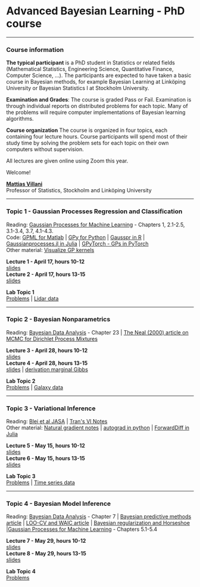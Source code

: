 # Advanced Bayesian Learning - PhD course

---

### Course information

**The typical participant** is a PhD student in Statistics or related fields (Mathematical Statistics, Engineering Science, Quantitative Finance, Computer Science, ...). The participants are expected to have taken a basic course in Bayesian methods, for example Bayesian Learning at Linköping University or Bayesian Statistics I at Stockholm University.

**Examination and Grades**: The course is graded Pass or Fail. Examination is through individual reports on distributed problems for each topic. Many of the problems will require computer implementations of Bayesian learning algorithms.

**Course organization**
The course is organized in four topics, each containing four lecture hours. Course participants will spend most of their study time by solving the problem sets for each topic on their own computers without supervision.

All lectures are given online using Zoom this year.

Welcome!

[**Mattias Villani**](https://www.mattiasvillani.com/)  
Professor of Statistics, Stockholm and Linköping University

---


### Topic 1 - Gaussian Processes Regression and Classification

Reading:  [Gaussian Processes for Machine Learning](http://www.gaussianprocess.org/gpml/chapters/RW.pdf) - Chapters 1, 2.1-2.5, 3.1-3.4, 3.7, 4.1-4.3. \
Code: [GPML for Matlab](http://mlg.eng.cam.ac.uk/carl/gpml/) | [GPy for Python](https://sheffieldml.github.io/GPy/) | [Gausspr in R](https://rdrr.io/cran/kernlab/man/gausspr.html) | [Gaussianprocesses.jl in Julia](https://github.com/STOR-i/GaussianProcesses.jl) | [GPyTorch - GPs in PyTorch](https://gpytorch.ai/) \
Other material: [Visualize GP kernels](http://www.it.uu.se/edu/course/homepage/apml/GP/)


**Lecture 1 - April 17, hours 10-12**  
[slides](/Slides/ABL1.pdf)  
**Lecture 2 - April 17, hours 13-15**  
[slides](/Slides/ABL2.pdf)

**Lab Topic 1**  
[Problems](/Labs/Lab1.pdf) | [Lidar data](/Labs/LidarData.dat)


---


### Topic 2 - Bayesian Nonparametrics

Reading: [Bayesian Data Analysis](http://www.stat.columbia.edu/~gelman/book/BDA3.pdf) - Chapter 23 | [The Neal (2000) article on MCMC for Dirichlet Process Mixtures](http://www.stat.columbia.edu/npbayes/papers/neal_sampling.pdf)  


**Lecture 3 - April 28, hours 10-12**  
[slides](/Slides/ABL3.pdf)  
**Lecture 4 - April 28, hours 13-15**  
[slides](/Slides/ABL4.pdf) | [derivation marginal Gibbs](/Notes/MarginalGibbsDerivation.pdf)

**Lab Topic 2**  
[Problems](/Labs/Lab2.pdf) | [Galaxy data](/Labs/GalaxyData.dat)


---


### Topic 3 -  Variational Inference

Reading: [Blei et al JASA](https://amstat.tandfonline.com/doi/abs/10.1080/01621459.2017.1285773#.XraDPXUzaLI) | [Tran's VI Notes](/Material/VBnotesMNT.pdf) \
Other material: [Natural gradient notes](https://wiseodd.github.io/techblog/2018/03/14/natural-gradient/) | [autograd in python](https://github.com/HIPS/autograd) | [ForwardDiff in Julia](https://github.com/JuliaDiff/ForwardDiff.jl)

**Lecture 5 - May 15, hours 10-12**  
[slides](/Slides/ABL5.pdf)  
**Lecture 6 - May 15, hours 13-15**  
[slides](/Slides/ABL6.pdf)

**Lab Topic 3**  
[Problems](/Labs/Lab3.pdf) | [Time series data](/Labs/timeseries.csv)


---


### Topic 4 - Bayesian Model Inference

Reading: [Bayesian Data Analysis](http://www.stat.columbia.edu/~gelman/book/BDA3.pdf) - Chapter 7
| [Bayesian predictive methods article](https://link.springer.com/article/10.1007/s11222-016-9649-y) | [LOO-CV and WAIC article](https://link.springer.com/article/10.1007/s11222-016-9696-4) | [Bayesian regularization and Horseshoe](https://onlinelibrary-wiley-com.ezp.sub.su.se/doi/full/10.1002/wics.1463) |[Gaussian Processes for Machine Learning](http://www.gaussianprocess.org/gpml/chapters/RW.pdf) - Chapters 5.1-5.4  

**Lecture 7 - May 29, hours 10-12**  
[slides](TBA)  
**Lecture 8 - May 29, hours 13-15**  
[slides](TBA)

**Lab Topic 4**  
[Problems](TBA)

